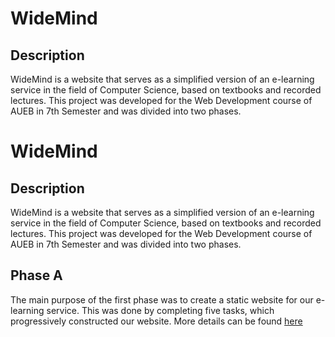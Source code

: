# **WideMind**
## **Description**
WideMind is a website that serves as a simplified version of an e-learning service in the field of Computer Science, based on textbooks and recorded lectures. This project was developed for the Web Development course of AUEB in 7th Semester and was divided into two phases.


# **WideMind**
## **Description**
WideMind is a website that serves as a simplified version of an e-learning service in the field of Computer Science, based on textbooks and recorded lectures. This project was developed for the Web Development course of AUEB in 7th Semester and was divided into two phases.

## **Phase A**
The main purpose of the first phase was to create a static website for our e-learning service. This was done by completing five tasks, which progressively constructed our website. More details can be found [here](https://github.com/giwrgosisf/WideMind/tree/main/Part1%20-%20FrontEnd) 
